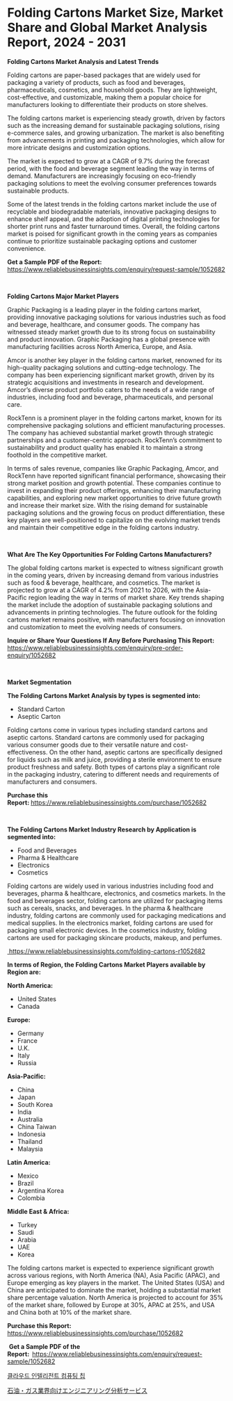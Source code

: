 <p><h1>Folding Cartons Market Size, Market Share and Global Market Analysis Report, 2024 - 2031</h1></p><p><strong>Folding Cartons Market Analysis and Latest Trends</strong></p>
<p><p>Folding cartons are paper-based packages that are widely used for packaging a variety of products, such as food and beverages, pharmaceuticals, cosmetics, and household goods. They are lightweight, cost-effective, and customizable, making them a popular choice for manufacturers looking to differentiate their products on store shelves.</p><p>The folding cartons market is experiencing steady growth, driven by factors such as the increasing demand for sustainable packaging solutions, rising e-commerce sales, and growing urbanization. The market is also benefiting from advancements in printing and packaging technologies, which allow for more intricate designs and customization options.</p><p>The market is expected to grow at a CAGR of 9.7% during the forecast period, with the food and beverage segment leading the way in terms of demand. Manufacturers are increasingly focusing on eco-friendly packaging solutions to meet the evolving consumer preferences towards sustainable products.</p><p>Some of the latest trends in the folding cartons market include the use of recyclable and biodegradable materials, innovative packaging designs to enhance shelf appeal, and the adoption of digital printing technologies for shorter print runs and faster turnaround times. Overall, the folding cartons market is poised for significant growth in the coming years as companies continue to prioritize sustainable packaging options and customer convenience.</p></p>
<p><strong>Get a Sample PDF of the Report:&nbsp;</strong> <a href="https://www.reliablebusinessinsights.com/enquiry/request-sample/1052682">https://www.reliablebusinessinsights.com/enquiry/request-sample/1052682</a></p>
<p>&nbsp;</p>
<p><strong>Folding Cartons Major Market Players</strong></p>
<p><p>Graphic Packaging is a leading player in the folding cartons market, providing innovative packaging solutions for various industries such as food and beverage, healthcare, and consumer goods. The company has witnessed steady market growth due to its strong focus on sustainability and product innovation. Graphic Packaging has a global presence with manufacturing facilities across North America, Europe, and Asia.</p><p>Amcor is another key player in the folding cartons market, renowned for its high-quality packaging solutions and cutting-edge technology. The company has been experiencing significant market growth, driven by its strategic acquisitions and investments in research and development. Amcor’s diverse product portfolio caters to the needs of a wide range of industries, including food and beverage, pharmaceuticals, and personal care.</p><p>RockTenn is a prominent player in the folding cartons market, known for its comprehensive packaging solutions and efficient manufacturing processes. The company has achieved substantial market growth through strategic partnerships and a customer-centric approach. RockTenn’s commitment to sustainability and product quality has enabled it to maintain a strong foothold in the competitive market.</p><p>In terms of sales revenue, companies like Graphic Packaging, Amcor, and RockTenn have reported significant financial performance, showcasing their strong market position and growth potential. These companies continue to invest in expanding their product offerings, enhancing their manufacturing capabilities, and exploring new market opportunities to drive future growth and increase their market size. With the rising demand for sustainable packaging solutions and the growing focus on product differentiation, these key players are well-positioned to capitalize on the evolving market trends and maintain their competitive edge in the folding cartons industry.</p></p>
<p>&nbsp;</p>
<p><strong>What Are The Key Opportunities For Folding Cartons Manufacturers?</strong></p>
<p><p>The global folding cartons market is expected to witness significant growth in the coming years, driven by increasing demand from various industries such as food & beverage, healthcare, and cosmetics. The market is projected to grow at a CAGR of 4.2% from 2021 to 2026, with the Asia-Pacific region leading the way in terms of market share. Key trends shaping the market include the adoption of sustainable packaging solutions and advancements in printing technologies. The future outlook for the folding cartons market remains positive, with manufacturers focusing on innovation and customization to meet the evolving needs of consumers.</p></p>
<p><strong>Inquire or Share Your Questions If Any Before Purchasing This Report:</strong> <a href="https://www.reliablebusinessinsights.com/enquiry/pre-order-enquiry/1052682">https://www.reliablebusinessinsights.com/enquiry/pre-order-enquiry/1052682</a></p>
<p>&nbsp;</p>
<p><strong>Market Segmentation</strong></p>
<p><strong>The Folding Cartons Market Analysis by types is segmented into:</strong></p>
<p><ul><li>Standard Carton</li><li>Aseptic Carton</li></ul></p>
<p><p>Folding cartons come in various types including standard cartons and aseptic cartons. Standard cartons are commonly used for packaging various consumer goods due to their versatile nature and cost-effectiveness. On the other hand, aseptic cartons are specifically designed for liquids such as milk and juice, providing a sterile environment to ensure product freshness and safety. Both types of cartons play a significant role in the packaging industry, catering to different needs and requirements of manufacturers and consumers.</p></p>
<p><strong>Purchase this Report:&nbsp;</strong><a href="https://www.reliablebusinessinsights.com/purchase/1052682">https://www.reliablebusinessinsights.com/purchase/1052682</a></p>
<p>&nbsp;</p>
<p><strong>The Folding Cartons Market Industry Research by Application is segmented into:</strong></p>
<p><ul><li>Food and Beverages</li><li>Pharma & Healthcare</li><li>Electronics</li><li>Cosmetics</li></ul></p>
<p><p>Folding cartons are widely used in various industries including food and beverages, pharma & healthcare, electronics, and cosmetics markets. In the food and beverages sector, folding cartons are utilized for packaging items such as cereals, snacks, and beverages. In the pharma & healthcare industry, folding cartons are commonly used for packaging medications and medical supplies. In the electronics market, folding cartons are used for packaging small electronic devices. In the cosmetics industry, folding cartons are used for packaging skincare products, makeup, and perfumes.</p></p>
<p><a href="https://www.reliablebusinessinsights.com/folding-cartons-r1052682">&nbsp;https://www.reliablebusinessinsights.com/folding-cartons-r1052682</a></p>
<p><strong>In terms of Region, the Folding Cartons Market Players available by Region are:</strong></p>
<p>
    <p> <strong> North America: </strong>
        <ul>
            <li>United States</li>
            <li>Canada</li>
        </ul>
        </p> 
    <p> <strong> Europe: </strong>
        <ul>
            <li>Germany</li>
            <li>France</li>
            <li>U.K.</li>
            <li>Italy</li>
            <li>Russia</li>
        </ul>
        </p> 
    <p> <strong> Asia-Pacific: </strong>
        <ul>
            <li>China</li>
            <li>Japan</li>
            <li>South Korea</li>
            <li>India</li>
            <li>Australia</li>
            <li>China Taiwan</li>
            <li>Indonesia</li>
            <li>Thailand</li>
            <li>Malaysia</li>
        </ul>
        </p> 
    <p> <strong> Latin America: </strong>
        <ul>
            <li>Mexico</li>
            <li>Brazil</li>
            <li>Argentina Korea</li>
            <li>Colombia</li>
        </ul>
        </p> 
    <p> <strong> Middle East & Africa: </strong>
        <ul>
            <li>Turkey</li>
            <li>Saudi</li>
            <li>Arabia</li>
            <li>UAE</li>
            <li>Korea</li>
        </ul>
    </p>
    </p>
<p><p>The folding cartons market is expected to experience significant growth across various regions, with North America (NA), Asia Pacific (APAC), and Europe emerging as key players in the market. The United States (USA) and China are anticipated to dominate the market, holding a substantial market share percentage valuation. North America is projected to account for 35% of the market share, followed by Europe at 30%, APAC at 25%, and USA and China both at 10% of the market share.</p></p>
<p><strong>Purchase this Report: </strong><a href="https://www.reliablebusinessinsights.com/purchase/1052682">https://www.reliablebusinessinsights.com/purchase/1052682</a></p>
<p>&nbsp;<strong>Get a Sample PDF of the Report:&nbsp;&nbsp;</strong><a href="https://www.reliablebusinessinsights.com/enquiry/request-sample/1052682">https://www.reliablebusinessinsights.com/enquiry/request-sample/1052682</a></p>
<p><strong></strong></p>
<p><p><a href="https://medium.com/@boydsmitham726/%EA%B5%AC%EB%A6%84-%EC%A7%80%EB%8A%A5%ED%98%95-%EC%BB%B4%ED%93%A8%ED%8C%85-%EC%B9%A9-%EC%8B%9C%EC%9E%A5-%EB%8F%99%ED%96%A5-%EB%B0%8F-%EC%8B%9C%EC%9E%A5-%EB%B6%84%EC%84%9D%EC%9D%80-2024-2031%EB%85%84-%EA%B8%B0%EA%B0%84%EC%9D%84-%EC%9C%84%ED%95%B4-%EC%98%88%EC%B8%A1%EB%90%A9%EB%8B%88%EB%8B%A4-636e999e7280">클라우드 인텔리전트 컴퓨팅 칩</a></p><p><a href="https://github.com/avbqbctihcbe2/Market-Research-Report-List-2/blob/main/644737991715.md">石油・ガス業界向けエンジニアリング分析サービス</a></p></p>